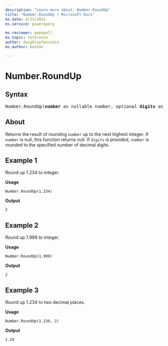 ```yaml
---
description: "Learn more about: Number.RoundUp"
title: "Number.RoundUp | Microsoft Docs"
ms.date: 4/13/2022
ms.service: powerquery

ms.reviewer: gepopell
ms.topic: reference
author: dougklopfenstein
ms.author: bezhan

---
```

# Number.RoundUp

## Syntax

<pre>
Number.RoundUp(<b>number</b> as nullable number, optional <b>digits</b> as nullable number) as nullable number
</pre>
  
## About

Returns the result of rounding `number` up to the next highest integer. If `number` is null, this function returns null. If `digits` is provided, `number` is rounded to the specified number of decimal digits.

## Example 1

Round up 1.234 to integer.

**Usage**

```powerquery-m
Number.RoundUp(1.234)
```

**Output**

`2`

## Example 2

Round up 1.999 to integer.

**Usage**

```powerquery-m
Number.RoundUp(1.999)
```

**Output**

`2`

## Example 3

Round up 1.234 to two decimal places.

**Usage**

```powerquery-m
Number.RoundUp(1.234, 2)
```

**Output**

`1.24`
